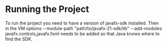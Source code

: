 # Running the Project

To run the project you need to have a version of javafx-sdk installed. Then in the VM options --module-path "path/to/javafx-21-sdk/lib" --add-modules javafx.controls,javafx.fxml needs to be added so that Java knows where to find the SDK.
